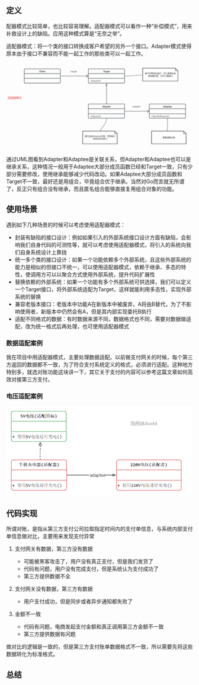 ## 定义
配器模式比较简单，也比较容易理解。适配器模式可以看作一种“补偿模式”，用来补救设计上的缺陷。应用这种模式算是“无奈之举”。

适配器模式：将一个类的接口转换成客户希望的另外一个接口。Adapter模式使得原本由于接口不兼容而不能一起工作的那些类可以一起工作。

![img.png](img.png)

通过UML图看到Adapter和Adaptee是关联关系，但Adapter和Adaptee也可以是继承关系，这种情况一般用于Adaptee大部分成员函数已经和Target一致，只有少部分需要修改，使用继承能够减少代码改动。如果Adaptee大部分成员函数和Target不一致，最好还是用组合，毕竟组合优于继承。当然对Go而言就无所谓了，反正只有组合没有继承，而且匿名组合能够直接复用组合对象的功能。

## 使用场景
遇到如下几种场景的时候可以考虑使用适配器模式：

* 封装有缺陷的接口设计：例如如果引入的外部系统接口设计方面有缺陷，会影响我们自身代码的可测性等，就可以考虑使用适配器模式，将引入的系统向我们自身系统设计上靠拢
* 统一多个类的接口设计：如果一个功能依赖多个外部系统，且这些外部系统的能力是相似的但接口不统一，可以使用适配器模式，依赖于继承、多态的特性，使调用方可以以聚合方式使用外部系统，提升代码扩展性
* 替换依赖的外部系统：如果一个功能有多个外部系统可供选择，我们可以定义一个Target接口，将外部系统适配为Target，这样就能利用多态性，实现外部系统的替换
* 兼容老版本接口：老版本中功能A在新版本中被废弃，A将由B替代，为了不影响使用者，新版本中仍然会有A，但是其内部实现委托B执行
* 适配不同格式的数据：有时数据来源不同，数据格式也不同，需要对数据做适配，改为统一格式后再处理，也可使用适配器模式

### 数据适配案例
我在项目中用适配器模式，主要处理数据适配。以前做支付网关的时候，每个第三方返回的数据都不一致，为了符合支付系统定义的格式，必须进行适配。这种地方特别多，就选对账功能这块讲一下，其它关于支付的内容可以参考这篇文章如何高效对接第三方支付。

### 电压适配案例
![img_1.png](img_1.png)


## 代码实现
所谓对账，是指从第三方支付公司拉取指定时间内的支付单信息，与系统内部支付单信息做对比，主要用来发现支付异常
1. 支付网关有数据，第三方没有数据

   * 可能被黑客攻击了，用户没有真正支付，但是我们发货了
   * 代码有问题，用户没有完成支付，但是系统认为支付成功了
   * 第三方提供数据不全

2. 支付网关没有数据，第三方有数据

   * 用户支付成功，但是同步或者异步通知都失败了

3. 金额不一致

   * 代码有问题，电商发起支付金额和真正调用第三方金额不一致
   * 第三方提供数据有问题

做对比的逻辑是一致的，但是第三方支付账单数据格式不一致，所以需要先将这些数据转化为标准格式。

## 总结

